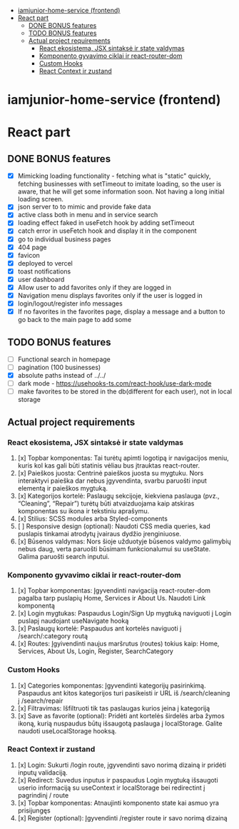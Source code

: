 - [iamjunior-home-service (frontend)](#iamjunior-home-service-frontend)
- [React part](#react-part)
  - [DONE BONUS features](#done-bonus-features)
  - [TODO BONUS features](#todo-bonus-features)
  - [Actual project requirements](#actual-project-requirements)
    - [React ekosistema, JSX sintaksė ir state valdymas](#react-ekosistema-jsx-sintaksė-ir-state-valdymas)
    - [Komponento gyvavimo ciklai ir react-router-dom](#komponento-gyvavimo-ciklai-ir-react-router-dom)
    - [Custom Hooks](#custom-hooks)
    - [React Context ir zustand](#react-context-ir-zustand)

# iamjunior-home-service (frontend)

# React part

## DONE BONUS features

- [x] Mimicking loading functionality - fetching what is "static" quickly, fetching businesses with setTimeout to imitate loading, so the user is aware, that he will get some information soon. Not having a long initial loading screen.
- [x] json server to to mimic and provide fake data
- [x] active class both in menu and in service search
- [x] loading effect faked in useFetch hook by adding setTimeout
- [x] catch error in useFetch hook and display it in the component
- [x] go to individual business pages
- [x] 404 page
- [x] favicon
- [x] deployed to vercel
- [x] toast notifications
- [x] user dashboard
- [x] Allow user to add favorites only if they are logged in
- [x] Navigation menu displays favorites only if the user is logged in
- [x] login/logout/register info messages
- [x] If no favorites in the favorites page, display a message and a button to go back to the main page to add some

## TODO BONUS features

- [ ] Functional search in homepage
- [ ] pagination (100 businesses)
- [x] absolute paths instead of ../../
- [ ] dark mode - https://usehooks-ts.com/react-hook/use-dark-mode
- [ ] make favorites to be stored in the db(different for each user), not in local storage

## Actual project requirements

### React ekosistema, JSX sintaksė ir state valdymas

1. [x] Topbar komponentas: Tai turėtų apimti logotipą ir navigacijos meniu, kuris kol kas gali būti statinis vėliau bus įtrauktas react-router.
2. [x] Paieškos juosta: Centrinė paieškos juosta su mygtuku. Nors interaktyvi paieška dar nebus įgyvendinta, svarbu paruošti input elementą ir paieškos mygtuką.
3. [x] Kategorijos kortelė: Paslaugų sekcijoje, kiekviena paslauga (pvz., “Cleaning”, “Repair”) turėtų būti atvaizduojama kaip atskiras komponentas su ikona ir tekstiniu aprašymu.
4. [x] Stilius: SCSS modules arba Styled-components
5. [ ] Responsive design (optional): Naudoti CSS media queries, kad puslapis tinkamai atrodytų įvairaus dydžio įrenginiuose.
6. [x] Būsenos valdymas: Nors šioje užduotyje būsenos valdymo galimybių nebus daug, verta paruošti būsimam funkcionalumui su useState. Galima paruošti search inputui.

### Komponento gyvavimo ciklai ir react-router-dom

1. [x] Topbar komponentas: Įgyvendinti navigaciją react-router-dom pagalba tarp puslapių Home, Services ir About Us. Naudoti Link komponentą
2. [x] Login mygtukas: Paspaudus Login/Sign Up mygtuką naviguoti į Login puslapį naudojant useNavigate hooką
3. [x] Paslaugų kortelė: Paspaudus ant kortelės naviguoti į /search/:category routą
4. [x] Routes: Įgyivendinti naujus maršrutus (routes) tokius kaip: Home, Services, About Us, Login, Register, SearchCategory

### Custom Hooks

1. [x] Categories komponentas: Įgyvendinti kategorijų pasirinkimą. Paspaudus ant kitos kategorijos turi pasikeisti ir URL iš /search/cleaning į /search/repair
2. [x] Filtravimas: Išfiltruoti tik tas paslaugas kurios įeina į kategoriją
3. [x] Save as favorite (optional): Pridėti ant kortelės širdelės arba žymos ikoną, kurią nuspaudus būtų išsaugotą paslauga į localStorage. Galite naudoti useLocalStorage hooksą.

### React Context ir zustand

1. [x] Login: Sukurti /login route, įgyvendinti savo norimą dizainą ir pridėti inputų validaciją.
2. [x] Redirect: Suvedus inputus ir paspaudus Login mygtuką išsaugoti userio informaciją su useContext ir localStorage bei redirectint į pagrindinį / route
3. [x] Topbar komponentas: Atnaujinti komponento state kai asmuo yra prisijungęs
4. [x] Register (optional): Įgyvendinti /register route ir savo norimą dizainą
